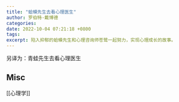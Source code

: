 ```yaml
---
title: "蛤蟆先生去看心理医生"
author: 罗伯特·戴博德
categories: 
date: 2022-10-04 07:21:18 +0800
tags: 
excerpt: 陷入抑郁的蛤蟆先生和心理咨询师苍鹭一起努力，实现心理成长的故事。
---
```




另译为：青蛙先生去看心理医生







## Misc

[[心理学]]



